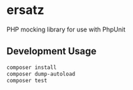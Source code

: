 # ersatz
PHP mocking library for use with PhpUnit

## Development Usage

```bash
composer install
composer dump-autoload
composer test
```